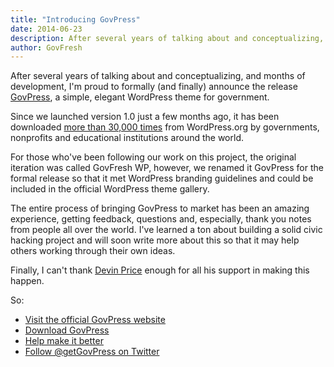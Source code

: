 ```yaml
---
title: "Introducing GovPress"
date: 2014-06-23
description: After several years of talking about and conceptualizing, and months of development, I'm proud to formally (and finally) release GovPress, a simple, elegant WordPress theme for government.
author: GovFresh
---
```




After several years of talking about and conceptualizing, and months of development, I'm proud to formally (and finally) announce the release <a href="https://govpress.govfresh.org">GovPress</a>, a simple, elegant WordPress theme for government.

Since we launched version 1.0 just a few months ago, it has been downloaded <a href="http://wordpress.org/themes/govpress/stats/">more than 30,000 times</a> from WordPress.org by governments, nonprofits and educational institutions around the world.

For those who've been following our work on this project, the original iteration was called GovFresh WP, however, we renamed it GovPress for the formal release so that it met WordPress branding guidelines and could be included in the official WordPress theme gallery.

The entire process of bringing GovPress to market has been an amazing experience, getting feedback, questions and, especially, thank you notes from people all over the world. I've learned a ton about building a solid civic hacking project and will soon write more about this so that it may help others working through their own ideas.

Finally, I can't thank <a href="http://wptheming.com/">Devin Price</a> enough for all his support in making this happen.

So:
<ul>
 	<li><a href="https://govpress.govfresh.org">Visit the official GovPress website</a></li>
 	<li><a href="http://wordpress.org/themes/govpress">Download GovPress</a></li>
 	<li><a href="https://github.com/govfresh/govpress">Help make it better</a></li>
 	<li><a href="http://twitter.com/getGovPress">Follow @getGovPress on Twitter</a></li>
</ul>
